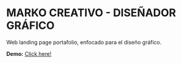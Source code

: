 # MARKO CREATIVO - DISEÑADOR GRÁFICO

Web landing page portafolio, enfocado para el diseño gráfico.

**Demo:** [Click here!](https://emersonvalenzuela.github.io/markocreativo/)
